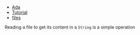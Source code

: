 * [Ada](/vacs/blogs/tagged.html?tag=Ada)
* [Tutorial](/vacs/blogs/tagged.html?tag=Tutorial)
* [files](/vacs/blogs/tagged.html?tag=files)


Reading a file to get its content in a `String` is a simple operation

